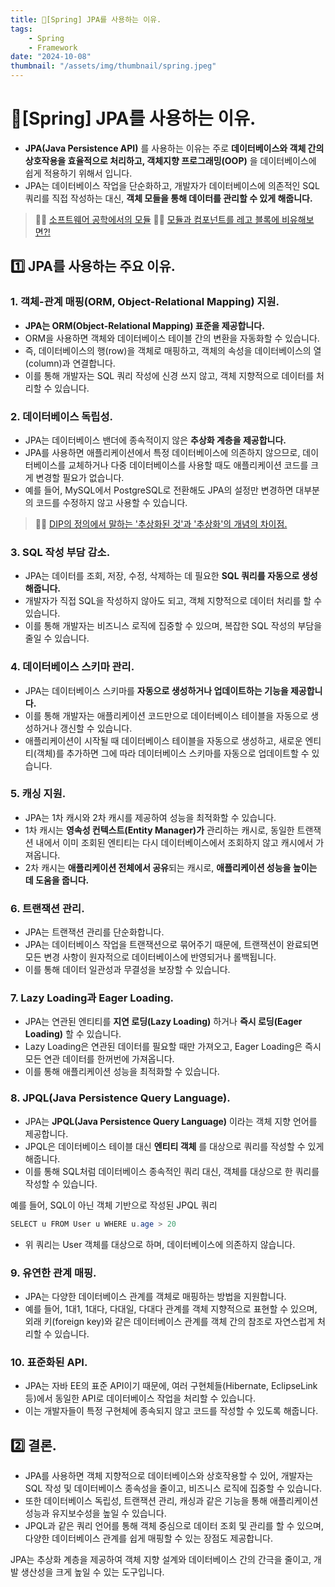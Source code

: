 ```yaml
---
title: 🍃[Spring] JPA를 사용하는 이유.
tags:
    - Spring
    - Framework
date: "2024-10-08"
thumbnail: "/assets/img/thumbnail/spring.jpeg"
---
```


# 🍃[Spring] JPA를 사용하는 이유.
- **JPA(Java Persistence API)** 를 사용하는 이유는 주로 **데이터베이스와 객체 간의 상호작용을 효율적으로 처리하고, 객체지향 프로그래밍(OOP)** 을 데이터베이스에 쉽게 적용하기 위해서 입니다.
- JPA는 데이터베이스 작업을 단순화하고, 개발자가 데이터베이스에 의존적인 SQL 쿼리를 직접 작성하는 대신, **객체 모들을 통해 데이터를 관리할 수 있게 해줍니다.**

> 🙋‍♂️ [소프트웨어 공학에서의 모듈](https://www.devkobe24.com/CS/2024/2024-10-07-modules-in-software-engineering.html)
> 🙋‍♂️ [모듈과 컴포넌트를 레고 블록에 비유해보면?!](https://www.devkobe24.com/CS/2024/2024-10-07-compare-modules-and-components-to-lego-blocks.html)

## 1️⃣ JPA를 사용하는 주요 이유.

### 1. 객체-관계 매핑(ORM, Object-Relational Mapping) 지원.
- **JPA는 ORM(Object-Relational Mapping) 표준을 제공합니다.**
- ORM을 사용하면 객체와 데이터베이스 테이블 간의 변환을 자동화할 수 있습니다.
- 즉, 데이터베이스의 행(row)을 객체로 매핑하고, 객체의 속성을 데이터베이스의 열(column)과 연결합니다.
- 이를 통해 개발자는 SQL 쿼리 작성에 신경 쓰지 않고, 객체 지향적으로 데이터를 처리할 수 있습니다.

### 2. 데이터베이스 독립성.
- JPA는 데이터베이스 밴더에 종속적이지 않은 **추상화 계층을 제공합니다.**
- JPA를 사용하면 애플리케이션에서 특정 데이터베이스에 의존하지 않으므로, 데이터베이스를 교체하거나 다중 데이터베이스를 사용할 때도 애플리케이션 코드를 크게 변경할 필요가 없습니다.
- 예를 들어, MySQL에서 PostgreSQL로 전환해도 JPA의 설정만 변경하면 대부분의 코드를 수정하지 않고 사용할 수 있습니다.

> 🙋‍♂️ [DIP의 정의에서 말하는 '추상화된 것'과 '추상화'의 개념의 차이점.](https://www.devkobe24.com/CS/2024/2024-10-07-diff-btw-abstracted-thing-and-abstraction.html)

### 3. SQL 작성 부담 감소.
- JPA는 데이터를 조회, 저장, 수정, 삭제하는 데 필요한 **SQL 쿼리를 자동으로 생성해줍니다.**
- 개발자가 직접 SQL을 작성하지 않아도 되고, 객체 지향적으로 데이터 처리를 할 수 있습니다.
- 이를 통해 개발자는 비즈니스 로직에 집중할 수 있으며, 복잡한 SQL 작성의 부담을 줄일 수 있습니다.

### 4. 데이터베이스 스키마 관리.
- JPA는 데이터베이스 스키마를 **자동으로 생성하거나 업데이트하는 기능을 제공합니다.**
- 이를 통해 개발자는 애플리케이션 코드만으로 데이터베이스 테이블을 자동으로 생성하거나 갱신할 수 있습니다.
- 애플리케이션이 시작될 때 데이터베이스 테이블을 자동으로 생성하고, 새로운 엔티티(객체)를 추가하면 그에 따라 데이터베이스 스키마를 자동으로 업데이트할 수 있습니다.

### 5. 캐싱 지원.
- JPA는 1차 캐시와 2차 캐시를 제공하여 성능을 최적화할 수 있습니다.
- 1차 캐시는 **영속성 컨텍스트(Entity Manager)가** 관리하는 캐시로, 동일한 트랜잭션 내에서 이미 조회된 엔티티는 다시 데이터베이스에서 조회하지 않고 캐시에서 가져옵니다.
- 2차 캐시는 **애플리케이션 전체에서 공유**되는 캐시로, **애플리케이션 성능을 높이는 데 도움을 줍니다.**

### 6. 트랜잭션 관리.
- JPA는 트랜잭션 관리를 단순화합니다.
- JPA는 데이터베이스 작업을 트랜잭션으로 묶어주기 때문에, 트랜잭션이 완료되면 모든 변경 사항이 원자적으로 데이터베이스에 반영되거나 롤백됩니다.
- 이를 통해 데이터 일관성과 무결성을 보장할 수 있습니다.

### 7. Lazy Loading과 Eager Loading.
- JPA는 연관된 엔티티를 **지연 로딩(Lazy Loading)** 하거나 **즉시 로딩(Eager Loading)** 할 수 있습니다.
- Lazy Loading은 연관된 데이터를 필요할 때만 가져오고, Eager Loading은 즉시 모든 연관 데이터를 한꺼번에 가져옵니다.
- 이를 통해 애플리케이션 성능을 최적화할 수 있습니다.

### 8. JPQL(Java Persistence Query Language).
- JPA는 **JPQL(Java Persistence Query Language)** 이라는 객체 지향 언어를 제공합니다.
- JPQL은 데이터베이스 테이블 대신 **엔티티 객체** 를 대상으로 쿼리를 작성할 수 있게 해줍니다.
- 이를 통해 SQL처럼 데이터베이스 종속적인 쿼리 대신, 객체를 대상으로 한 쿼리를 작성할 수 있습니다.

예를 들어, SQL이 아닌 객체 기반으로 작성된 JPQL 쿼리
```java
SELECT u FROM User u WHERE u.age > 20
```

- 위 쿼리는 User 객체를 대상으로 하며, 데이터베이스에 의존하지 않습니다.

### 9. 유연한 관계 매핑.
- JPA는 다양한 데이터베이스 관계를 객체로 매핑하는 방법을 지원합니다.
- 예를 들어, 1대1, 1대다, 다대일, 다대다 관계를 객체 지향적으로 표현할 수 있으며, 외래 키(foreign key)와 같은 데이터베이스 관계를 객체 간의 참조로 자연스럽게 처리할 수 있습니다.

### 10. 표준화된 API.
- JPA는 자바 EE의 표준 API이기 때문에, 여러 구현체들(Hibernate, EclipseLink 등)에서 동일한 API로 데이터베이스 작업을 처리할 수 있습니다.
- 이는 개발자들이 특정 구현체에 종속되지 않고 코드를 작성할 수 있도록 해줍니다.

## 2️⃣ 결론.
- JPA를 사용하면 객체 지향적으로 데이터베이스와 상호작용할 수 있어, 개발자는 SQL 작성 및 데이터베이스 종속성을 줄이고, 비즈니스 로직에 집중할 수 있습니다.
- 또한 데이터베이스 독립성, 트랜잭션 관리, 캐싱과 같은 기능을 통해 애플리케이션 성능과 유지보수성을 높일 수 있습니다.
- JPQL과 같은 쿼리 언어를 통해 객체 중심으로 데이터 조회 및 관리를 할 수 있으며, 다양한 데이터베이스 관계를 쉽게 매핑할 수 있는 장점도 제공합니다.

JPA는 추상화 계층을 제공하여 객체 지향 설계와 데이터베이스 간의 간극을 줄이고, 개발 생산성을 크게 높일 수 있는 도구입니다.
